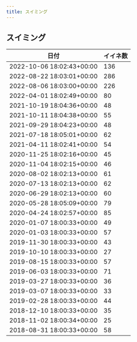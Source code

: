 ```yaml
---
title: スイミング
---
```

## スイミング

|日付|イイネ数|
|-|-|
|2022-10-06 18:02:43+00:00|136|
|2022-08-22 18:03:01+00:00|286|
|2022-08-06 18:03:00+00:00|226|
|2022-04-01 18:02:49+00:00|80|
|2021-10-19 18:04:36+00:00|48|
|2021-10-11 18:04:38+00:00|55|
|2021-09-29 18:04:23+00:00|48|
|2021-07-18 18:05:01+00:00|62|
|2021-04-11 18:02:41+00:00|54|
|2020-11-25 18:02:16+00:00|45|
|2020-11-04 18:02:15+00:00|46|
|2020-08-02 18:02:13+00:00|61|
|2020-07-13 18:02:13+00:00|62|
|2020-06-29 18:02:13+00:00|60|
|2020-05-28 18:05:09+00:00|79|
|2020-04-24 18:02:57+00:00|85|
|2020-01-07 18:00:33+00:00|49|
|2020-01-03 18:00:33+00:00|57|
|2019-11-30 18:00:33+00:00|43|
|2019-10-10 18:00:33+00:00|27|
|2019-08-15 18:00:33+00:00|57|
|2019-06-03 18:00:33+00:00|71|
|2019-03-27 18:00:33+00:00|36|
|2019-03-07 18:00:33+00:00|33|
|2019-02-28 18:00:33+00:00|44|
|2018-12-10 18:00:33+00:00|35|
|2018-11-02 18:00:34+00:00|25|
|2018-08-31 18:00:33+00:00|58|
